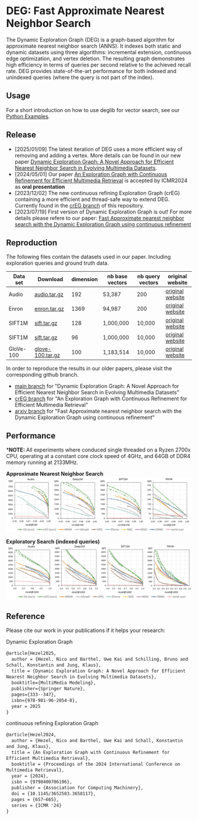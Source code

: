 # DEG: Fast Approximate Nearest Neighbor Search

The Dynamic Exploration Graph (DEG) is a graph-based algorithm for approximate nearest neighbor search (ANNS). It indexes both static and dynamic datasets using three algorithms: incremental extension, continuous edge optimization, and vertex deletion. The resulting graph demonstrates high efficiency in terms of queries per second relative to the achieved recall rate. DEG provides state-of-the-art performance for both indexed and unindexed queries (where the query is not part of the index).

## Usage
For a short introduction on how to use deglib for vector search, see our [Python Examples](python/README.md#examples).

## Release

- [2025/01/09] The latest iteration of DEG uses a more efficient way of removing and adding a vertex. More details can be found in our new paper [Dynamic Exploration Graph: A Novel Approach for Efficient Nearest Neighbor Search in Evolving Multimedia Datasets](https://link.springer.com/chapter/10.1007/978-981-96-2054-8_25).
- [2024/05/01] Our paper [An Exploration Graph with Continuous Refinement for Efficient Multimedia Retrieval](https://doi.org/10.1145/3652583.3658117) is accepted by ICMR2024 as **oral presentation**
- [2023/12/02] The new continuous refining Exploration Graph (crEG) containing a more efficient and thread-safe way to extend DEG. Currently found in the [crEG branch](https://github.com/Visual-Computing/DynamicExplorationGraph/tree/crEG) of this repository.
- [2023/07/19] First version of Dynamic Exploration Graph is out! For more details please refere to our paper: 
[Fast Approximate nearest neighbor search with the Dynamic Exploration Graph using continuous refinement](https://arxiv.org/abs/2307.10479)

## Reproduction

The following files contain the datasets used in our paper. Including exploration queries and ground truth data.

| Data set  | Download                                                                           | dimension | nb base vectors | nb query vectors | original website                                               |
|-----------|------------------------------------------------------------------------------------|-----------|-----------------|------------------|----------------------------------------------------------------|
| Audio    | [audio.tar.gz](https://static.visual-computing.com/paper/DEG/audio.tar.gz)         | 192       | 53,387       | 200           | [original website](https://www.cs.princeton.edu/cass/)             |
| Enron    | [enron.tar.gz](https://static.visual-computing.com/paper/DEG/enron.tar.gz)         | 1369      | 94,987       | 200           | [original website](https://www.cs.cmu.edu/~enron/)             |
| SIFT1M    | [sift.tar.gz](https://static.visual-computing.com/paper/DEG/sift.tar.gz)           | 128       | 1,000,000       | 10,000           | [original website](http://corpus-texmex.irisa.fr/)             |
| SIFT1M    | [sift.tar.gz](https://static.visual-computing.com/paper/DEG/deep1m.tar.gz)     | 96        | 1,000,000       | 10,000           | [original website](https://github.com/facebookresearch/ppuda)             |
| GloVe-100 | [glove-100.tar.gz](https://static.visual-computing.com/paper/DEG/glove-100.tar.gz) | 100       | 1,183,514       | 10,000           | [original website](https://nlp.stanford.edu/projects/glove/)   |

In order to reproduce the results in our older papers, please visit the corresponding github branch.
- [main branch](https://github.com/Visual-Computing/DynamicExplorationGraph/tree/main) for "Dynamic Exploration Graph: A Novel Approach for Efficient Nearest Neighbor Search in Evolving Multimedia Datasets"
- [crEG branch](https://github.com/Visual-Computing/DynamicExplorationGraph/tree/crEG) for "An Exploration Graph with Continuous Refinement for Efficient Multimedia Retrieval"
- [arxiv branch](https://github.com/Visual-Computing/DynamicExplorationGraph/tree/arxiv) for "Fast Approximate nearest neighbor search with the Dynamic Exploration Graph using continuous refinement"




## Performance

***NOTE:** All experiments where conduced single threaded on a Ryzen 2700x CPU, operating at a constant core clock speed of 4GHz, and 64GB of DDR4 memory running at 2133MHz.

**Approximate Nearest Neighbor Search**
![ANNS](figures/anns_qps_vs_recall.jpg)

**Exploratory Search (indexed queries)**
![Exploration](figures/exploration_qps_vs_recall.jpg)

## Reference

Please cite our work in your publications if it helps your research:

Dynamic Exploration Graph
```
@article{Hezel2025,
  author = {Hezel, Nico and Barthel, Uwe Kai and Schilling, Bruno and Schall, Konstantin and Jung, Klaus},
  title = {Dynamic Exploration Graph: A Novel Approach for Efficient Nearest Neighbor Search in Evolving Multimedia Datasets},
  booktitle={MultiMedia Modeling},
  publisher={Springer Nature},
  pages={333--347},
  isbn={978-981-96-2054-8},
  year = 2025
}
```

continuous refining Exploration Graph
```
@article{Hezel2024,
  author = {Hezel, Nico and Barthel, Uwe Kai and Schall, Konstantin and Jung, Klaus},
  title = {An Exploration Graph with Continuous Refinement for Efficient Multimedia Retrieval},
  booktitle = {Proceedings of the 2024 International Conference on Multimedia Retrieval},
  year = {2024},
  isbn = {9798400706196},
  publisher = {Association for Computing Machinery},
  doi = {10.1145/3652583.3658117},
  pages = {657–665},
  series = {ICMR '24}
}
```
